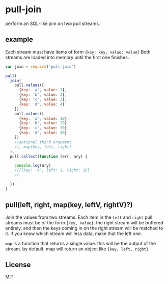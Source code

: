 # pull-join

perform an SQL-like join on two pull streams.

## example

Each stream must have items of form `{key: key, value: value}`
Both streams are loaded into memory until the first one finishes.

``` js
var join = require('pull-join')

pull(
  join(
    pull.values([
      {key: 'a', value: 1},
      {key: 'b', value: 2},
      {key: 'c', value: 3},
      {key: 'd', value: 4}
    ]),
    pull.values([
      {key: 'a', value: 10},
      {key: 'b', value: 20},
      {key: 'c', value: 30},
      {key: 'd', value: 40}
    ])
    //optional third argument
    //, map(key, left, right)
  ),
  pull.collect(function (err, ary) {

    console.log(ary)
    //[{key: 'a', left: 1, right: 10}
    //...

  })
)
```

## pull(left, right, map(key, leftV, rightV)?)

Join the values from two streams. Each item in the `left` and `right`
pull streams must be of the form `{key, value}`.
the right stream will be buffered entirely, and then the keys
coming in on the right stream will be matched to it. If you know
which stream will less data, make that the left one.

`map` is a function that returns a single value.
this will be the output of the stream. by default,
map will return an object like `{key, left, right}`

## License

MIT
